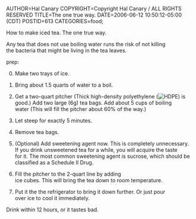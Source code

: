 AUTHOR=Hal Canary
COPYRIGHT=Copyright Hal Canary / ALL RIGHTS RESERVED
TITLE=The one true way.
DATE=2006-06-12 10:50:12-05:00 (CDT)
POSTID=613
CATEGORIES=food;

How to make iced tea. The one true way.

Any tea that does not use boiling water runs the risk of not killing  
the bacteria that might be living in the tea leaves.

prep:

0. Make two trays of ice.

1. Bring about 1.5 quarts of water to a boil.

2. Get a two-quart pitcher (Thick high-density polyethylene
(![HDPE](https://halcanary.org/images/50px-Recycle-resin-logos-lr_02.png)) is  
good.) Add two large (6g) tea bags. Add about 5 cups of boiling  
water (This will fill the pitcher about 60% of the way.)

3. Let steep for exactly 5 minutes.

4. Remove tea bags.

4. (Optional) Add sweetening agent now. This is completely unnecessary.  
If you drink unsweetened tea for a while, you will acquire the taste  
for it. The most common sweetening agent is sucrose, which should be  
classified as a Schedule II Drug.

5. Fill the pitcher to the 2-quart line by adding  
ice cubes. This will bring the tea down to room temperature.

6. Put it the the refrigerator to bring it down further. Or just pour  
over ice to cool it immediately.

Drink within 12 hours, or it tastes bad.
